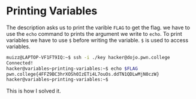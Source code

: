 # Printing Variables

The description asks us to print the varible `FLAG` to get the flag.
we have to use the `echo` command to prints the argument we write to `echo`.
To print variables we have to use `$` before writing the variable.
`$` is used to access variables.

```bash
muizz@LAPTOP-VF1FT9IQ:~$ ssh -i ./key hacker@dojo.pwn.college
Connected!
hacker@variables~printing-variables:~$ echo $FLAG
pwn.college{4FFZ9BC3hrXOSh0IzETi4L7ouOs.ddTN1QDLwMjN0czW}
hacker@variables~printing-variables:~$
```

This is how I solved it.
